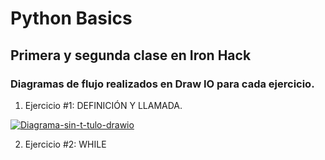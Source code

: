 # Python Basics 
## Primera y segunda clase en Iron Hack 

### Diagramas de flujo realizados en Draw IO para cada ejercicio. 

1. Ejercicio #1: DEFINICIÓN Y LLAMADA.

<a href="https://ibb.co/VqdzWLt"><img src="https://i.ibb.co/vjbTxcH/Diagrama-sin-t-tulo-drawio.png" alt="Diagrama-sin-t-tulo-drawio" border="0"></a>

2. Ejercicio #2: WHILE



